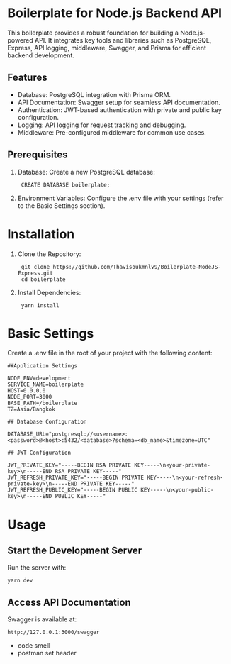 
# Boilerplate for Node.js Backend API

This boilerplate provides a robust foundation for building a Node.js-powered API. It integrates key tools and libraries such as PostgreSQL, Express, API logging, middleware, Swagger, and Prisma for efficient backend development.

## Features

- Database: PostgreSQL integration with Prisma ORM.
- API Documentation: Swagger setup for seamless API documentation.
- Authentication: JWT-based authentication with private and public key configuration.
- Logging: API logging for request tracking and debugging.
- Middleware: Pre-configured middleware for common use cases.

## Prerequisites

1. Database: Create a new PostgreSQL database:

        CREATE DATABASE boilerplate;

2. Environment Variables: Configure the .env file with your settings (refer to the Basic Settings section).

# Installation

1. Clone the Repository:

        git clone https://github.com/Thavisoukmnlv9/Boilerplate-NodeJS-Express.git
        cd boilerplate

2. Install Dependencies:

        yarn install

# Basic Settings

Create a .env file in the root of your project with the following content:

    ##Application Settings

    NODE_ENV=development
    SERVICE_NAME=boilerplate
    HOST=0.0.0.0
    NODE_PORT=3000
    BASE_PATH=/boilerplate
    TZ=Asia/Bangkok

    ## Database Configuration

    DATABASE_URL="postgresql://<username>:<password>@<host>:5432/<database>?schema=<db_name>&timezone=UTC"

    ## JWT Configuration

    JWT_PRIVATE_KEY="-----BEGIN RSA PRIVATE KEY-----\n<your-private-key>\n-----END RSA PRIVATE KEY-----"
    JWT_REFRESH_PRIVATE_KEY="-----BEGIN PRIVATE KEY-----\n<your-refresh-private-key>\n-----END PRIVATE KEY-----"
    JWT_REFRESH_PUBLIC_KEY="-----BEGIN PUBLIC KEY-----\n<your-public-key>\n-----END PUBLIC KEY-----"

# Usage

## Start the Development Server

Run the server with:

    yarn dev

## Access API Documentation

Swagger is available at:

    http://127.0.0.1:3000/swagger

- code smell
- postman set header
